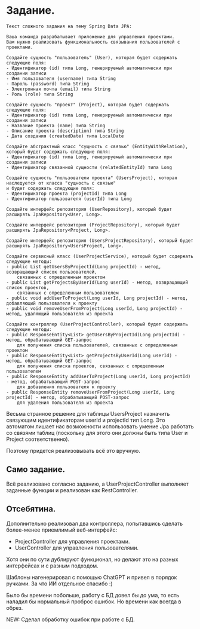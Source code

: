 # Задание.

```text
Текст сложного задания на тему Spring Data JPA:

Ваша команда разрабатывает приложение для управления проектами. 
Вам нужно реализовать функциональность связывания пользователей с проектами.

Создайте сущность "пользователь" (User), которая будет содержать следующие поля:
- Идентификатор (id) типа Long, генерируемый автоматически при создании записи
- Имя пользователя (username) типа String
- Пароль (password) типа String
- Электронная почта (email) типа String
- Роль (role) типа String

Создайте сущность "проект" (Project), которая будет содержать следующие поля:
- Идентификатор (id) типа Long, генерируемый автоматически при создании записи
- Название проекта (name) типа String
- Описание проекта (description) типа String
- Дата создания (createdDate) типа LocalDate

Создайте абстрактный класс "сущность с связью" (EntityWithRelation), который будет содержать следующие поля:
- Идентификатор (id) типа Long, генерируемый автоматически при создании записи
- Идентификатор связанной сущности (relatedEntityId) типа Long

Создайте сущность "пользователи проекта" (UsersProject), которая наследуется от класса "сущность с связью" 
и будет содержать следующие поля:
- Идентификатор проекта (projectId) типа Long
- Идентификатор пользователя (userId) типа Long

Создайте интерфейс репозитория (UserRepository), который будет расширять JpaRepository<User, Long>.

Создайте интерфейс репозитория (ProjectRepository), который будет расширять JpaRepository<Project, Long>.

Создайте интерфейс репозитория (UsersProjectRepository), который будет расширять JpaRepository<UsersProject, Long>.

Создайте сервисный класс (UserProjectService), который будет содержать следующие методы:
- public List getUsersByProjectId(Long projectId) - метод, возвращающий список пользователей, 
    связанных с определенным проектом
- public List getProjectsByUserId(Long userId) - метод, возвращающий список проектов, 
    связанных с определенным пользователем
- public void addUserToProject(Long userId, Long projectId) - метод, добавляющий пользователя к проекту
- public void removeUserFromProject(Long userId, Long projectId) - метод, удаляющий пользователя из проекта

Создайте контроллер (UserProjectController), который будет содержать следующие методы:
- public ResponseEntity<List> getUsersByProjectId(Long projectId) - метод, обрабатывающий GET-запрос 
    для получения списка пользователей, связанных с определенным проектом
- public ResponseEntity<List> getProjectsByUserId(Long userId) - метод, обрабатывающий GET-запрос 
    для получения списка проектов, связанных с определенным пользователем
- public ResponseEntity addUserToProject(Long userId, Long projectId) - метод, обрабатывающий POST-запрос 
    для добавления пользователя к проекту
- public ResponseEntity removeUserFromProject(Long userId, Long projectId) - метод, обрабатывающий POST-запрос 
    для удаления пользователя из проекта
```

Весьма странное решение для таблицы UsersProject назначить связующим
идентификаторам userId и projectId тип Long. Это автоматом лишает
нас возможности использовать умение Jpa работать со связями таблиц
(поскольку для этого они должны быть типа User и Project соответственно).

Поэтому придется реализовывать всё это вручную.

## Само задание.

Всё реализовано согласно заданию, а UserProjectController выполняет
заданные функции и реализован как RestController.

## Отсебятина.

Дополнительно реализовал два контроллера, попытавшись сделать более-менее приемлимый
веб-интерфейс:

- ProjectController для управления проектами.
- UserController для управления пользователями.

Хотя они по сути дублируют функционал, но делают это на разных
интерфейсах и с разным подходом.

Шаблоны нагенерировал с помощью ChatGPT и привел в порядок ручками. За что ИИ 
отдельное спасибо :)

Было бы времени побольше, работу с БД довел бы до ума, то есть наладил бы 
нормальный проброс ошибок. Но времени как всегда в обрез. 

NEW: Сделал обработку ошибок при работе с БД. 